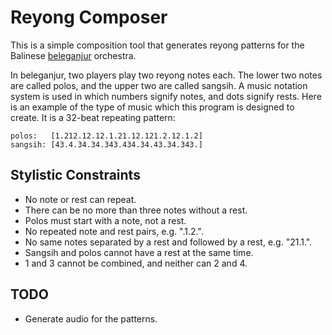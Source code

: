 Reyong Composer
===============

This is a simple composition tool that generates reyong patterns for the Balinese [beleganjur](https://en.wikipedia.org/wiki/Beleganjur) orchestra.

In beleganjur, two players play two reyong notes each. The lower two notes are called polos, and the upper two are called sangsih. A music notation system is used in which numbers signify notes, and dots signify rests. Here is an example of the type of music which this program is designed to create. It is a 32-beat repeating pattern:

    polos:   [1.212.12.12.1.21.12.121.2.12.1.2]
    sangsih: [43.4.34.34.343.434.34.43.34.343.]

Stylistic Constraints
---------------------

* No note or rest can repeat.
* There can be no more than three notes without a rest.
* Polos must start with a note, not a rest.
* No repeated note and rest pairs, e.g. ".1.2.".
* No same notes separated by a rest and followed by a rest, e.g. "21.1.".
* Sangsih and polos cannot have a rest at the same time.
* 1 and 3 cannot be combined, and neither can 2 and 4.

TODO
----------

* Generate audio for the patterns.
